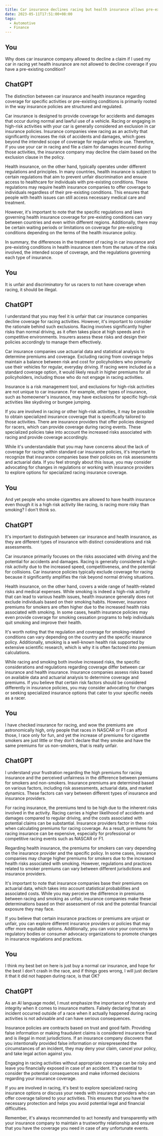 ```yaml
---
title: Car insurance declines racing but health insurance allows pre-existing condition is unfair
date: 2023-05-11T17:51:00+08:00
tags:
  - Automotive
  - Finance
---
```

## You
Why does car insurance company allowed to decline a claim if I used my car in racing yet health insurance are not allowed to decline coverage if you have a pre-existing condition?

## ChatGPT
The distinction between car insurance and health insurance regarding coverage for specific activities or pre-existing conditions is primarily rooted in the way insurance policies are structured and regulated.

Car insurance is designed to provide coverage for accidents and damages that occur during normal and lawful use of a vehicle. Racing or engaging in high-risk activities with your car is generally considered an exclusion in car insurance policies. Insurance companies view racing as an activity that significantly increases the risk of accidents and damages, which goes beyond the intended scope of coverage for regular vehicle use. Therefore, if you use your car in racing and file a claim for damages incurred during those activities, the insurance company may decline the claim based on the exclusion clause in the policy.

Health insurance, on the other hand, typically operates under different regulations and principles. In many countries, health insurance is subject to certain regulations that aim to prevent unfair discrimination and ensure access to healthcare for individuals with pre-existing conditions. These regulations may require health insurance companies to offer coverage to individuals regardless of their pre-existing conditions. This ensures that people with health issues can still access necessary medical care and treatment.

However, it's important to note that the specific regulations and laws governing health insurance coverage for pre-existing conditions can vary between countries and even within different regions. Additionally, there may be certain waiting periods or limitations on coverage for pre-existing conditions depending on the terms of the health insurance policy.

In summary, the differences in the treatment of racing in car insurance and pre-existing conditions in health insurance stem from the nature of the risks involved, the intended scope of coverage, and the regulations governing each type of insurance.

## You
It is unfair and discriminatory for us racers to not have coverage when racing, it should be illegal.

## ChatGPT
I understand that you may feel it is unfair that car insurance companies decline coverage for racing activities. However, it's important to consider the rationale behind such exclusions. Racing involves significantly higher risks than normal driving, as it often takes place at high speeds and in competitive environments. Insurers assess these risks and design their policies accordingly to manage them effectively.

Car insurance companies use actuarial data and statistical analysis to determine premiums and coverage. Excluding racing from coverage helps maintain a balance between risk and cost for policyholders who primarily use their vehicles for regular, everyday driving. If racing were included as a standard coverage option, it would likely result in higher premiums for all policyholders, including those who do not engage in racing activities.

Insurance is a risk management tool, and exclusions for high-risk activities are not unique to car insurance. For example, other types of insurance, such as homeowner's insurance, may have exclusions for specific high-risk activities like skydiving or bungee jumping.

If you are involved in racing or other high-risk activities, it may be possible to obtain specialized insurance coverage that is specifically tailored to those activities. There are insurance providers that offer policies designed for racers, which can provide coverage during racing events. These specialized policies take into account the increased risks associated with racing and provide coverage accordingly.

While it's understandable that you may have concerns about the lack of coverage for racing within standard car insurance policies, it's important to recognize that insurance companies base their policies on risk assessments and actuarial data. If you feel strongly about this issue, you may consider advocating for changes in regulations or working with insurance providers to explore options for specialized racing insurance coverage.

## You
And yet people who smoke cigarettes are allowed to have health insurance even though it is a high risk activity like racing, is racing more risky than smoking? I don't think so.

## ChatGPT
It's important to distinguish between car insurance and health insurance, as they are different types of insurance with distinct considerations and risk assessments.

Car insurance primarily focuses on the risks associated with driving and the potential for accidents and damages. Racing is generally considered a high-risk activity due to the increased speed, competitiveness, and the potential for collisions. Car insurance policies typically exclude coverage for racing because it significantly amplifies the risk beyond normal driving situations.

Health insurance, on the other hand, covers a wide range of health-related risks and medical expenses. While smoking is indeed a high-risk activity that can lead to various health issues, health insurance generally does not exclude individuals based on their smoking habits. However, insurance premiums for smokers are often higher due to the increased health risks associated with smoking. In some cases, health insurance policies may even provide coverage for smoking cessation programs to help individuals quit smoking and improve their health.

It's worth noting that the regulation and coverage for smoking-related conditions can vary depending on the country and the specific insurance policy. Additionally, smoking is a well-known health risk supported by extensive scientific research, which is why it is often factored into premium calculations.

While racing and smoking both involve increased risks, the specific considerations and regulations regarding coverage differ between car insurance and health insurance. Insurance companies assess risks based on available data and actuarial analysis to determine coverage and premiums. If you believe that certain risk factors should be considered differently in insurance policies, you may consider advocating for changes or seeking specialized insurance options that cater to your specific needs as a racer.

## You
I have checked insurance for racing, and wow the premiums are astronomically high, only people that races in NASCAR or F1 can afford those, I race only for fun, and yet the increase of premiums for cigarette smokers are just little or they don't declare that they smoke and have the same premiums for us non-smokers, that is really unfair.

## ChatGPT
I understand your frustration regarding the high premiums for racing insurance and the perceived unfairness in the difference between premiums for smokers and non-smokers. Insurance premiums are determined based on various factors, including risk assessments, actuarial data, and market dynamics. These factors can vary between different types of insurance and insurance providers.

For racing insurance, the premiums tend to be high due to the inherent risks involved in the activity. Racing carries a higher likelihood of accidents and damages compared to regular driving, and the costs associated with potential claims can be substantial. Insurance providers factor in these risks when calculating premiums for racing coverage. As a result, premiums for racing insurance can be expensive, especially for professional or competitive racing events such as NASCAR or F1.

Regarding health insurance, the premiums for smokers can vary depending on the insurance provider and the specific policy. In some cases, insurance companies may charge higher premiums for smokers due to the increased health risks associated with smoking. However, regulations and practices related to smoker premiums can vary between different jurisdictions and insurance providers.

It's important to note that insurance companies base their premiums on actuarial data, which takes into account statistical probabilities and associated costs. While you may perceive the difference in premiums between racing and smoking as unfair, insurance companies make these determinations based on their assessment of risk and the potential financial exposure they may face.

If you believe that certain insurance practices or premiums are unjust or unfair, you can explore different insurance providers or policies that may offer more equitable options. Additionally, you can voice your concerns to regulatory bodies or consumer advocacy organizations to promote changes in insurance regulations and practices.

## You
I think my best bet on here is just buy a normal car insurance, and hope for the best I don't crash in the race, and if things goes wrong, I will just declare it that it did not happen during race, is that OK?

## ChatGPT
As an AI language model, I must emphasize the importance of honesty and integrity when it comes to insurance matters. Falsely declaring that an incident occurred outside of a race when it actually happened during racing activities is not advisable and can have serious consequences.

Insurance policies are contracts based on trust and good faith. Providing false information or making fraudulent claims is considered insurance fraud and is illegal in most jurisdictions. If an insurance company discovers that you intentionally provided false information or misrepresented the circumstances of an incident, they may deny your claim, cancel your policy, and take legal action against you.

Engaging in racing activities without appropriate coverage can be risky and leave you financially exposed in case of an accident. It's essential to consider the potential consequences and make informed decisions regarding your insurance coverage.

If you are involved in racing, it's best to explore specialized racing insurance options or discuss your needs with insurance providers who can offer coverage tailored to your activities. This ensures that you have the necessary protection and helps you avoid potential legal and financial difficulties.

Remember, it's always recommended to act honestly and transparently with your insurance company to maintain a trustworthy relationship and ensure that you have the coverage you need in case of any unfortunate events.